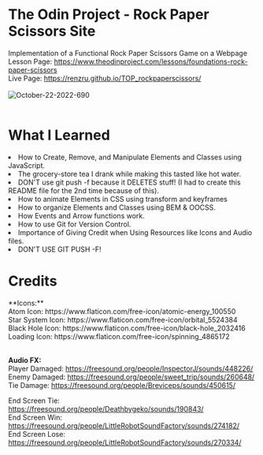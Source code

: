 # The Odin Project - Rock Paper Scissors Site

Implementation of a Functional Rock Paper Scissors Game on a Webpage <br>
Lesson Page: https://www.theodinproject.com/lessons/foundations-rock-paper-scissors <br>
Live Page: https://renzru.github.io/TOP_rockpaperscissors/ <br>
<br> ![October-22-2022-690](https://user-images.githubusercontent.com/112093726/197367280-b2b74eb0-648d-4034-a718-1c6d3761ddb1.gif) <br>
<br>
<h1> What I Learned </h1>
<li> How to Create, Remove, and Manipulate Elements and Classes using JavaScript. <br>
<li> The grocery-store tea I drank while making this tasted like hot water. <br>
<li> DON'T use git push -f because it DELETES stuff! (I had to create this README file for the 2nd time because of this).<br>
<li> How to animate Elements in CSS using transform and keyframes <br>
<li> How to organize Elements and Classes using BEM & OOCSS. <br>
<li> How Events and Arrow functions work. <br>
<li> How to use Git for Version Control. <br>
<li> Importance of Giving Credit when Using Resources like Icons and Audio files. <br>
<li> DON'T USE GIT PUSH -F! <br>

<h1> Credits </h1>
**Icons:** <br>
Atom Icon: https://www.flaticon.com/free-icon/atomic-energy_100550 <br>
Star System Icon: https://www.flaticon.com/free-icon/orbital_5524384 <br>
Black Hole Icon: https://www.flaticon.com/free-icon/black-hole_2032416 <br>
Loading Icon: https://www.flaticon.com/free-icon/spinning_4865172 <br> <br>

**Audio FX:** <br>
Player Damaged: https://freesound.org/people/InspectorJ/sounds/448226/ <br>
Enemy Damaged: https://freesound.org/people/sweet_trip/sounds/260648/ <br>
Tie Damage: https://freesound.org/people/Breviceps/sounds/450615/ <br>

End Screen Tie: https://freesound.org/people/Deathbygeko/sounds/190843/ <br>
End Screen Win: https://freesound.org/people/LittleRobotSoundFactory/sounds/274182/ <br>
End Screen Lose: https://freesound.org/people/LittleRobotSoundFactory/sounds/270334/ <br>





